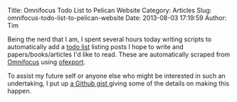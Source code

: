 Title: Omnifocus Todo List to Pelican Website
Category: Articles
Slug: omnifocus-todo-list-to-pelican-website
Date: 2013-08-03 17:19:59
Author: Tim

Being the nerd that I am, I spent several hours today writing scripts to automatically add a [todo list](http://stiglerdiet.com.s3-website-us-east-1.amazonaws.com/todo/) listing posts I hope to write and papers/books/articles I'd like to read. These are automatically scraped from [Omnifocus](http://www.omnigroup.com/products/omnifocus/ "OmniFocus for Mac - The Omni Group") using [ofexport](https://github.com/psidnell/ofexport "psidnell/ofexport · GitHub").

To assist my future self or anyone else who might be interested in such an undertaking, I put up [a Github gist ](https://gist.github.com/tdhopper/6148009) giving some of the details on making this happen.